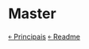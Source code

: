 # Master


[&#65513; Principais](https://github.com/doc-solutions/documentation-gitflow/blob/master/source/branches/main.md)
[&#65513; Readme](https://github.com/doc-solutions/documentation-gitflow/blob/master/README.md)